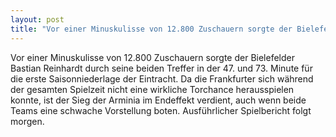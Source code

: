 ```yaml
---
layout: post
title: "Vor einer Minuskulisse von 12.800 Zuschauern sorgte der Bielefelder Bastian Reinhardt durch seine beiden Treffer in der 47."
---
```


Vor einer Minuskulisse von 12.800 Zuschauern sorgte der Bielefelder Bastian Reinhardt durch seine beiden Treffer in der 47. und 73. Minute für die erste Saisonniederlage der Eintracht. Da die Frankfurter sich während der gesamten Spielzeit nicht eine wirkliche Torchance herausspielen konnte, ist der Sieg der Arminia im Endeffekt verdient, auch wenn beide Teams eine schwache Vorstellung boten. Ausführlicher Spielbericht folgt morgen.
